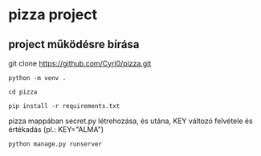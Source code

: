 # pizza project

## project működésre bírása

git clone https://github.com/Cyri0/pizza.git

`python -m venv .`

`cd pizza`

`pip install -r requirements.txt`

pizza mappában secret.py létrehozása, és utána, KEY változó felvétele és értékadás (pl.: KEY="ALMA")

`python manage.py runserver`

